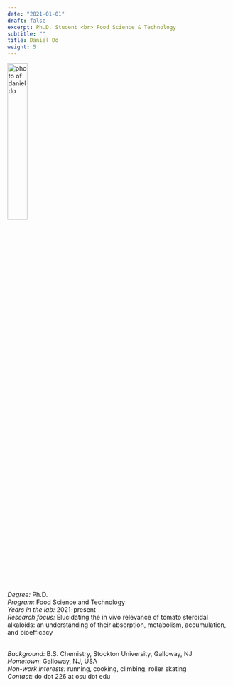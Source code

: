 ```yaml
---
date: "2021-01-01"
draft: false
excerpt: Ph.D. Student <br> Food Science & Technology
subtitle: ""
title: Daniel Do
weight: 5
---
```


<p align="left"> 
<img src=featured.jpeg width="30%" alt="photo of daniel do">
</p>

*Degree:* Ph.D. <br>
*Program:* Food Science and Technology <br>
*Years in the lab:* 2021-present <br>
*Research focus:* Elucidating the in vivo relevance of tomato steroidal alkaloids: an understanding of their absorption, metabolism, accumulation, and bioefficacy
<br> <br>

*Background*: B.S. Chemistry, Stockton University, Galloway, NJ<br>
*Hometown*: Galloway, NJ, USA <br>
*Non-work interests:* running, cooking, climbing, roller skating <br>
*Contact*: do dot 226 at osu dot edu